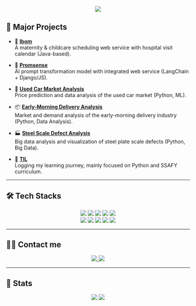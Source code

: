 <div align="center">
  <img src="https://capsule-render.vercel.app/api?type=waving&color=gradient&height=180&text=SEORIN's%20GITHUB&animation=fadeIn&fontColor=ffffff&fontSize=50" />
</div>

## 📌 Major Projects  

- 📱 [**Ibom**](https://github.com/Seorins/Ibom)  
  A maternity & childcare scheduling web service with hospital visit calendar (Java-based).  

- 🎯 [**Promsense**](https://github.com/Seorins/Promsense)  
  AI prompt transformation model with integrated web service (LangChain + Django/JS).  

- 🚗 [**Used Car Market Analysis**](https://github.com/Seorins/used-car-market-analysis)  
  Price prediction and data analysis of the used car market (Python, ML).  

- 📦 [**Early-Morning Delivery Analysis**](https://github.com/Seorins/early-delivery-market-analysis)  
  Market and demand analysis of the early-morning delivery industry (Python, Data Analysis).  

- 🏭 [**Steel Scale Defect Analysis**](https://github.com/Seorins/steel-scale-defect-analysis)  
  Big data analysis and visualization of steel plate scale defects (Python, Big Data).  

- 📘 [**TIL**](https://github.com/Seorins/TIL)  
  Logging my learning journey, mainly focused on Python and SSAFY curriculum.  

---

## 🛠️ Tech Stacks  

<div align="center">
  <img src="https://img.shields.io/badge/Java-007396?style=for-the-badge&logo=Java&logoColor=white">
  <img src="https://img.shields.io/badge/Python-3776AB?style=for-the-badge&logo=Python&logoColor=white">
  <img src="https://img.shields.io/badge/Javascript-F7DF1E?style=for-the-badge&logo=Javascript&logoColor=white">
  <img src="https://img.shields.io/badge/HTML5-E34F26?style=for-the-badge&logo=HTML5&logoColor=white">
  <img src="https://img.shields.io/badge/CSS3-1572B6?style=for-the-badge&logo=CSS3&logoColor=white">
  <br/>
  <img src="https://img.shields.io/badge/Spring-6DB33F?style=for-the-badge&logo=Spring&logoColor=white">
  <img src="https://img.shields.io/badge/Django-092E20?style=for-the-badge&logo=Django&logoColor=white">
  <img src="https://img.shields.io/badge/MySQL-4479A1?style=for-the-badge&logo=MySQL&logoColor=white">
  <img src="https://img.shields.io/badge/Tensorflow-FF6F00?style=for-the-badge&logo=Tensorflow&logoColor=white">
  <img src="https://img.shields.io/badge/Apache Tomcat-F8DC75?style=for-the-badge&logo=ApacheTomcat&logoColor=white">
</div>

---

## 🧑‍💻 Contact me  

<div align="center">
  <a href="https://blog.naver.com/seol1n_">
    <img src="https://img.shields.io/badge/Naver-03C75A?style=for-the-badge&logo=Naver&logoColor=white">
  </a>
  <a href="mailto:tjfls295@gmail.com">
    <img src="https://img.shields.io/badge/Gmail-EA4335?style=for-the-badge&logo=Gmail&logoColor=white">
  </a>
</div>  

---

## 🏅 Stats  

<div align="center">
  <img src="https://github-readme-stats.vercel.app/api?username=seorins&bg_color=180,1e223e,00000000&title_color=fffaff&text_color=fffaff"/>
  <img src="https://github-readme-stats.vercel.app/api/top-langs/?username=seorins&layout=compact&bg_color=180,1e223e,00000000&title_color=fffaff&text_color=fffaff"/>
</div>
